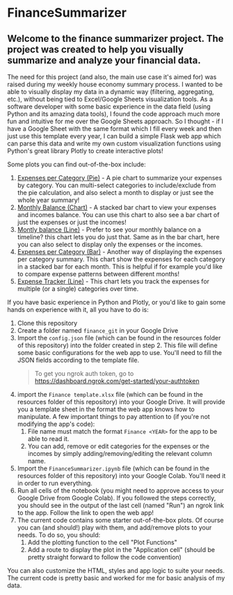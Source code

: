 # FinanceSummarizer
Welcome to the finance summarizer project. The project was created to help you visually summarize and analyze your financial data.
----
The need for this project (and also, the main use case it's aimed for) was raised during my weekly house economy summary process. I wanted to be able to visually display my data in a dynamic way (filtering, aggregating, etc.), without being tied to Excel/Google Sheets visualization tools. As a software developer with some basic experience in the data field (using Python and its amazing data tools), I found the code approach much more fun and intuitive for me over the Google Sheets approach. So I thought - if I have a Google Sheet with the same format which I fill every week and then just use this template every year, I can build a simple Flask web app which can parse this data and write my own custom visualization functions using Python's great library Plotly to create interactive plots!

Some plots you can find out-of-the-box include:
1. <ins>Expenses per Category (Pie)</ins> - A pie chart to summarize your expenses by category. You can multi-select categories to include/exclude from the pie calculation, and also select a month to display or just see the whole year summary!
2. <ins>Monthly Balance (Chart)</ins> - A stacked bar chart to view your expenses and incomes balance. You can use this chart to also see a bar chart of just the expenses or just the incomes!
3. <ins>Montly balance (Line)</ins> - Prefer to see your monthly balance on a timeline? this chart lets you do just that. Same as in the bar chart, here you can also select to display only the expenses or the incomes.
4. <ins>Expenses per Category (Bar)</ins> - Another way of displaying the expenses per category summary. This chart show the expenses for each category in a stacked bar for each month. This is helpful if for example you'd like to compare expense patterns between different months!
5. <ins>Expense Tracker (Line)</ins> - This chart lets you track the expenses for multiple (or a single) categories over time.

If you have basic experience in Python and Plotly, or you'd like to gain some hands on experience with it, all you have to do is:

1. Clone this repository
2. Create a folder named `finance_git` in your Google Drive
3. Import the `config.json` file (which can be found in the resources folder of this repository) into the folder created in step 2. This file will define some basic configurations for the web app to use. You'll need to fill the JSON fields according to the template file.
    > To get you ngrok auth token, go to https://dashboard.ngrok.com/get-started/your-authtoken
4. import the `Finance template.xlsx` file (which can be found in the resources folder of this repository) into your Google Drive. It will provide you a template sheet in the format the web app knows how to manipulate. A few important things to pay attention to (if you're not modifying the app's code):
    1. File name must match the format `Finance <YEAR>` for the app to be able to read it.
    2. You can add, remove or edit categories for the expenses or the incomes by simply adding/removing/editing the relevant column name.
5. Import the `FinanceSummarizer.ipynb` file (which can be found in the resources folder of this repository) into your Google Colab. You'll need it in order to run everything.
6. Run all cells of the notebook (you might need to approve access to your Google Drive from Google Colab). If you followed the steps correctly, you should see in the output of the last cell (named "Run") an ngrok link to the app. Follow the link to open the web app!
7. The current code contains some starter out-of-the-box plots. Of course you can (and should!) play with them, and add/remove plots to your needs. To do so, you should:
    1. Add the plotting function to the cell "Plot Functions"
    2. Add a route to display the plot in the "Application cell" (should be pretty straight forward to follow the code convention)

You can also customize the HTML, styles and app logic to suite your needs. The current code is pretty basic and worked for me for basic analysis of my data.
